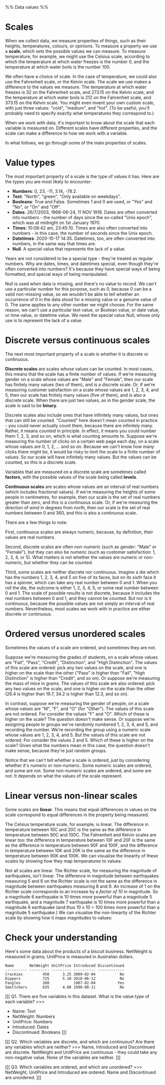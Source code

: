 %% Data values %%

# Scales

When we collect data, we measure properties of things, such as their heights, temperatures, colours, or opinions. To measure a property we use a **scale**, which sets the possible values we can measure. To measure temperature, for example, we might use the Celsius scale, according to which the temperature at which water freezes is the number 0, and the temperature at which water boils is the number 100.

We often have a choice of scale. In the case of temperature, we could also use the Fahrenheit scale, or the Kelvin scale. The scale we use makes a difference to the values we measure. The temperature at which water freezes is 32 on the Fahrenheit scale, and 273.15 on the Kelvin scale, and the temperature at which water boils is 212 on the Fahrenheit scale, and 373.15 on the Kelvin scale. You might even invent your own custom scale, with just three values: "cold", "medium", and "hot". (To be useful, you'll probably need to specify exactly what temperatures they correspond to.)

When we work with data, it's important to know about the scale that each variable is measured on. Different scales have different properties, and the scale can make a difference to how we work with a variable.

In what follows, we go through some of the main properties of scales.

# Value types

The most important property of a scale is the type of values it has. Here are the types you are most likely to encounter: 

- **Numbers**: 0, 23, -11, 3.14, -78.2.
- **Text**: "North", "green", "Only available on weekdays".
- **Booleans**: True and False. Sometimes 1 and 0 are used, or "Yes" and "No", or "On" and "Off".
- **Dates**: 26/7/2003, 1968-06-24, 11 NOV 1918. Dates are often converted into numbers - the number of days since the so-called "Unix epoch", which was at midnight on 1st January 1970.
- **Times**: 10:08:42 am, 23:45:10. Times are also often converted into numbers - in this case, the number of seconds since the Unix epoch.
- **Datetimes**: 2020-10-17 14:35. Datetimes, too, are often converted into numbers, in the same way that times are.
- **Null**. A special value that represents the lack of a value.

Years are not considered to be a special type - they're treated as regular numbers. Why are dates, times, and datetimes special, even though they're often converted into numbers? It's because they have special ways of being formatted, and special ways of being manipulated.

Null is used when data is missing, and there's no value to record. We can't use a particular number for this purpose, such as 0, because 0 can be a valid non-missing value, so we wouldn't be able to tell whether an occurrence of 0 in the data stood for a missing value or a genuine value of 0. The same applies to any other number we might choose. For the same reason, we can't use a particular text value, or Boolean value, or date value, or time value, or datetime value. We need the special value Null, whose only use is to represent the lack of a value.

# Discrete versus continuous scales

The next most important property of a scale is whether it is discrete or continuous.

**Discrete scales** are scales whose values can be counted. In most cases, this means that the scale has a finite number of values. If we're measuring gender on a scale whose values are "Male" and "Female", then our scale has finitely many values (two of them), and is a discrete scale. Or, if we're measuring customer satisfaction on a scale whose values are 1, 2, 3, 4, and 5, then our scale has finitely many values (five of them), and is also a discrete scale. When there are just two values, as in the gender scale, the scale is said to be **binary**.

Discrete scales also include ones that have infinitely many values, but ones that can still be counted. "Counted" here doesn't mean counted in practice - you could never actually count them, because there are infinitely many. Rather, it means counted in principle. In effect, it means you could number them 1, 2, 3, and so on, which is what counting amounts to. Suppose we're measuring the number of clicks on a certain web page each day, on a scale whose values are 0, 1, 2, ... and so on. Because we can't know how many clicks there might be, it would be risky to limit the scale to a finite number of values. So our scale will have infinitely many values. But the values can be counted, so this is a discrete scale.  

Variables that are measured on a discrete scale are sometimes called **factors**, with the possible values of the scale being called **levels**.

**Continuous scales** are scales whose values are an interval of real numbers (which includes fractional values). If we're measuring the heights of some people in centimetres, for example, then our scale is the set of real numbers greater than zero, and this is a continuous scale. Or, if we're measuring the direction of wind in degrees from north, then our scale is the set of real numbers between 0 and 360, and this is also a continuous scale.

There are a few things to note:

First, continuous scales are always numeric, because, by definition, their values are real numbers.

Second, discrete scales are often non-numeric (such as gender: "Male" or "Female"), but they can also be numeric (such as customer satisfaction: 1, 2, 3, 4, or 5). What matters is not whether the values are numeric or non-numeric, but whether they can be counted. 

Third, some scales are neither discrete nor continuous. Imagine a die which has the numbers 1, 2, 3, 4, and 5 on five of its faces, but on its sixth face it has a spinner, which can take any real number between 0 and 1. When you roll the die, the outcome is either 1, 2, 3, 4, 5, or some real number between 0 and 1. The scale of possible results is not discrete, because it includes the real numbers between 0 and 1, and they cannot be counted. But nor is it continuous, because the possible values are not simply an interval of real numbers. Nevertheless, most scales we work with in practice are either discrete or continuous.

# Ordered versus unordered scales

Sometimes the values of a scale are ordered, and sometimes they are not.

Suppose we're measuring the grades of students, on a scale whose values are "Fail", "Pass", "Credit", "Distinction", and "High Distinction". The values of this scale are ordered: pick any two values on the scale, and one is higher on the scale than the other ("Pass" is higher than "Fail", "High Distinction" is higher than "Credit", and so on). Or suppose we're measuring the mass of mice in grams. The values of this scale are also ordered: pick any two values on the scale, and one is higher on the scale than the other (26.4 is higher than 19.7, 34.2 is higher than 12.3, and so on).

In contrast, suppose we're measuring the gender of people, on a scale whose values are "M", "F", and "O" (for "Other"). The values of this scale are not ordered. For consider the values "F" and "O". Which of these is higher on the scale? The question doesn't make sense. Or suppose we're assigning people to groups we've randomly numbered 1, 2, 3, 4, and 5, and recording the number. We're recording the group using a numeric scale whose values are 1, 2, 3, 4, and 5. But the values of this scale are not ordered. For consider the values 2 and 5. Which of these is higher on the scale? Given what the numbers mean in this case, the question doesn't make sense, because they're just random groups.

Notice that we can't tell whether a scale is ordered, just by considering whether it's numeric or non-numeric. Some numeric scales are ordered, and some are not. Some non-numeric scales are ordered, and some are not. It depends on what the values of the scale represent.

# Linear versus non-linear scales

Some scales are **linear**. This means that equal differences in values on the scale correspond to equal differences in the property being measured.

The Celsius temperature scale, for example, is linear. The difference in temperature between 10C and 20C is the same as the difference in temperature between 90C and 100C. The Fahrenheit and Kelvin scales are linear too: the difference in temperature between 10F and 20F is the same as the difference in temperature between 90F and 100F, and the difference in temperature between 10K and 20K is the same as the difference in temperature between 90K and 100K. We can visualise the linearity of these scales by showing how they map temperatures to values:

<div id="linear"></div>
<script>
  Highcharts.chart("linear", {
    chart: {type: "line", height: 600},
  	title: {text: "The Celsius, Fahrenheit, and Kelvin scales are linear"},
  	xAxis: {title: {text: "Temperature"}, labels: {enabled: false}, tickWidth: 0, plotLines: [{value: 0, label: {text: "Absolute zero", rotation: 0, align: "left"}}, {value: 273.15, label: {text: "Water freezes", rotation: 0, align: "center"}}, {value: 373.15, label: {text: "Water boils", rotation: 0, align: "right"}}]},
  	yAxis: {min: -500, visible: false},
  	plotOptions: {series: {dataLabels: {enabled: true}, marker: {symbol: "circle"}}},
  	series: [{
  	  name: "Celsius",
  	  dataLabels: {format: "{point.y}C"},
  		data: [[0,-273.15],[273.15,0],[373.15,100]],
  	},{
  	  name: "Fahrenheit",
  	  dataLabels: {format: "{point.y}F"},
  	  data: [[0,-459.67],[273.15,32],[373.15,212]],
  	},{
  	  name: "Kelvin",
  	  dataLabels: {format: "{point.y}K"},
  	  data: [[0,0],[273.15,273.15],[373.15,373.15]],
  	}]
  });
</script>

Not all scales are linear. The Richter scale, for measuring the magnitude of earthquakes, isn't linear. The difference in magnitude between earthquakes measuring 5 and 6 on the Richter scale is not the same as the difference in magnitude between earthquakes measuring 8 and 9. An increase of 1 on the Richter scale corresponds to an increase by a *factor of 10* in magnitude. So a magnitude 6 earthquake is 10 times more powerful than a magnitude 5 earthquake, and a magnitude 7 earthquake is 10 times more powerful than a magnitude 6 earthquake (and thus 10 x 10 = 100 times more powerful than a magnitude 5 earthquake.) We can visualise the non-linearity of the Richter scale by showing how it maps magnitudes to values:

<div id="richter"></div>
<script>
  data = [];
  for (let x = 1; x <= 10; x = x + 0.1) data.push([x**10, x]);
  Highcharts.chart("richter", {
    chart: {type: "line"},
  	title: {text: "The Richter scale is not linear"},
  	xAxis: {title: {text: "Magnitude of earthquake"}, labels: {enabled: false}, tickWidth: 0},
  	yAxis: {min: 1, max: 10, tickInterval: 1, title: {text: "Value on the Richter scale"}},
  	legend: {enabled: false},
  	series: [{data: data}],
  });
</script>

# Check your understanding

Here's some data about the products of a biscuit business. NetWeight is measured in grams; UnitPrice is measured in Australian dollars.

```
Name       NetWeight UnitPrice Introduced Discontinued
---------- --------- --------- ---------- ------------
Crackies         450      3.25 2009-02-04           No
Dippers          725      5.10 2018-06-12           No
Fangles          260           1987-02-04          Yes
Smoltchers       635      4.80 1998-08-11           No
```

[[[ Q1. There are five variables in this dataset. What is the value type of each variable? >>>
- Name: Text
- NetWeight: Numbers
- UnitPrice: Numbers
- Introduced: Dates
- Discontinued: Booleans
]]]

[[[ Q2. Which variables are discrete, and which are continuous? Are there any variables which are neither? >>>
Name, Introduced and Discontinued are discrete. NetWeight and UnitPrice are continuous - they could take any non-negative value. None of the variables are neither.
]]]

[[[ Q3. Which variables are ordered, and which are unordered? >>>
NetWeight, UnitPrice and Introduced are ordered. Name and Discontinued are unordered.
]]]